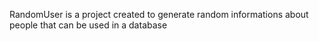 RandomUser is a project created to generate random informations about people that can be used in a database
